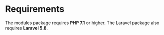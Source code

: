 # Requirements

The modules package requires **PHP 7.1** or higher. The Laravel package also requires **Laravel 5.8**.
